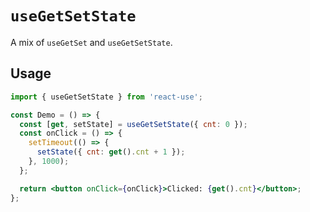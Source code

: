 # `useGetSetState`

A mix of `useGetSet` and `useGetSetState`.

## Usage

```jsx
import { useGetSetState } from 'react-use';

const Demo = () => {
  const [get, setState] = useGetSetState({ cnt: 0 });
  const onClick = () => {
    setTimeout(() => {
      setState({ cnt: get().cnt + 1 });
    }, 1000);
  };

  return <button onClick={onClick}>Clicked: {get().cnt}</button>;
};
```
